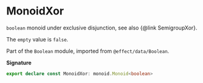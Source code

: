 # MonoidXor

`boolean` monoid under exclusive disjunction, see also {@link SemigroupXor}.

The `empty` value is `false`.

Part of the `Boolean` module, imported from `@effect/data/Boolean`.

**Signature**

```ts
export declare const MonoidXor: monoid.Monoid<boolean>
```
